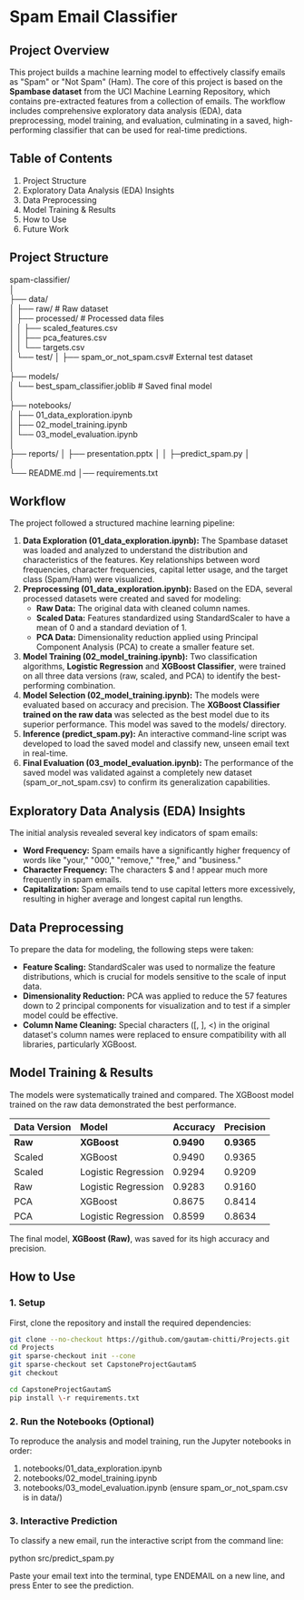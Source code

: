 # **Spam Email Classifier**

## **Project Overview**

This project builds a machine learning model to effectively classify emails as "Spam" or "Not Spam" (Ham). The core of this project is based on the **Spambase dataset** from the UCI Machine Learning Repository, which contains pre-extracted features from a collection of emails. The workflow includes comprehensive exploratory data analysis (EDA), data preprocessing, model training, and evaluation, culminating in a saved, high-performing classifier that can be used for real-time predictions.

## **Table of Contents**

1. Project Structure
2. Exploratory Data Analysis (EDA) Insights
3. Data Preprocessing
4. Model Training & Results
5. How to Use
6. Future Work

## **Project Structure**

spam-classifier/  
│  
├── data/  
│ ├── raw/ \# Raw dataset  
│ ├── processed/ \# Processed data files  
│ │ ├── scaled_features.csv  
│ │ ├── pca_features.csv  
│ │ └── targets.csv  
│ └── test/
│ ├── spam_or_not_spam.csv\# External test dataset  
│  
├── models/  
│ └── best_spam_classifier.joblib \# Saved final model  
│  
├── notebooks/  
│ ├── 01_data_exploration.ipynb  
│ ├── 02_model_training.ipynb  
│ └── 03_model_evaluation.ipynb  
│  
├── reports/
│ ├── presentation.pptx
│
│
├─predict_spam.py
│  
│  
└── README.md
│── requirements.txt

## **Workflow**

The project followed a structured machine learning pipeline:

1. **Data Exploration (01_data_exploration.ipynb):** The Spambase dataset was loaded and analyzed to understand the distribution and characteristics of the features. Key relationships between word frequencies, character frequencies, capital letter usage, and the target class (Spam/Ham) were visualized.
2. **Preprocessing (01_data_exploration.ipynb):** Based on the EDA, several processed datasets were created and saved for modeling:
   - **Raw Data:** The original data with cleaned column names.
   - **Scaled Data:** Features standardized using StandardScaler to have a mean of 0 and a standard deviation of 1\.
   - **PCA Data:** Dimensionality reduction applied using Principal Component Analysis (PCA) to create a smaller feature set.
3. **Model Training (02_model_training.ipynb):** Two classification algorithms, **Logistic Regression** and **XGBoost Classifier**, were trained on all three data versions (raw, scaled, and PCA) to identify the best-performing combination.
4. **Model Selection (02_model_training.ipynb):** The models were evaluated based on accuracy and precision. The **XGBoost Classifier trained on the raw data** was selected as the best model due to its superior performance. This model was saved to the models/ directory.
5. **Inference (predict_spam.py):** An interactive command-line script was developed to load the saved model and classify new, unseen email text in real-time.
6. **Final Evaluation (03_model_evaluation.ipynb):** The performance of the saved model was validated against a completely new dataset (spam_or_not_spam.csv) to confirm its generalization capabilities.

## **Exploratory Data Analysis (EDA) Insights**

The initial analysis revealed several key indicators of spam emails:

- **Word Frequency:** Spam emails have a significantly higher frequency of words like "your," "000," "remove," "free," and "business."
- **Character Frequency:** The characters $ and \! appear much more frequently in spam emails.
- **Capitalization:** Spam emails tend to use capital letters more excessively, resulting in higher average and longest capital run lengths.

## **Data Preprocessing**

To prepare the data for modeling, the following steps were taken:

- **Feature Scaling:** StandardScaler was used to normalize the feature distributions, which is crucial for models sensitive to the scale of input data.
- **Dimensionality Reduction:** PCA was applied to reduce the 57 features down to 2 principal components for visualization and to test if a simpler model could be effective.
- **Column Name Cleaning:** Special characters (\[, \], \<) in the original dataset's column names were replaced to ensure compatibility with all libraries, particularly XGBoost.

## **Model Training & Results**

The models were systematically trained and compared. The XGBoost model trained on the raw data demonstrated the best performance.

| Data Version | Model               | Accuracy   | Precision  |
| :----------- | :------------------ | :--------- | :--------- |
| **Raw**      | **XGBoost**         | **0.9490** | **0.9365** |
| Scaled       | XGBoost             | 0.9490     | 0.9365     |
| Scaled       | Logistic Regression | 0.9294     | 0.9209     |
| Raw          | Logistic Regression | 0.9283     | 0.9160     |
| PCA          | XGBoost             | 0.8675     | 0.8414     |
| PCA          | Logistic Regression | 0.8599     | 0.8634     |

The final model, **XGBoost (Raw)**, was saved for its high accuracy and precision.

## **How to Use**

### **1\. Setup**

First, clone the repository and install the required dependencies:

``` Bash
git clone --no-checkout https://github.com/gautam-chitti/Projects.git
cd Projects
git sparse-checkout init --cone
git sparse-checkout set CapstoneProjectGautamS
git checkout

cd CapstoneProjectGautamS 
pip install \-r requirements.txt
```
### **2\. Run the Notebooks (Optional)**

To reproduce the analysis and model training, run the Jupyter notebooks in order:

1. notebooks/01_data_exploration.ipynb
2. notebooks/02_model_training.ipynb
3. notebooks/03_model_evaluation.ipynb (ensure spam_or_not_spam.csv is in data/)

### **3\. Interactive Prediction**

To classify a new email, run the interactive script from the command line:

python src/predict_spam.py

Paste your email text into the terminal, type ENDEMAIL on a new line, and press Enter to see the prediction.
